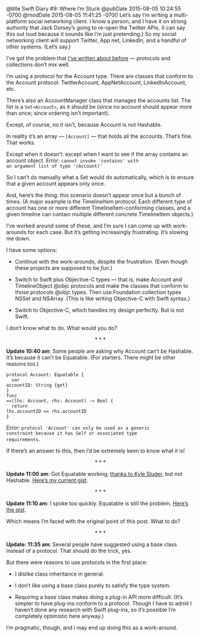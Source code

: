 @title Swift Diary #9: Where I’m Stuck
@pubDate 2015-08-05 10:24:55 -0700
@modDate 2015-08-05 11:41:25 -0700
Let’s say I’m writing a multi-platform social networking client. I know a person, and I have it on strong authority that Jack Dorsey’s going to re-open the Twitter APIs. (I can say this out loud because it sounds like I’m just pretending.) So my social networking client will support Twitter, App.net, LinkedIn, and a handful of other systems. (Let’s say.)

I’ve got the problem that <a href="http://inessential.com/2015/07/19/secret_projects_diary_2_swift_2_0_prot">I’ve written about before</a> — protocols and collections don’t mix well.

I’m using a protocol for the Account type. There are classes that conform to the Account protocol: TwitterAccount, AppNetAccount, LinkedInAccount, etc.

There’s also an AccountManager class that manages the accounts list. The list is a <code>Set&lt;Account></code>, as it should be (since no account should appear more than once; since ordering isn’t important).

Except, of course, no it isn’t, because Account is not Hashable.

In reality it’s an array — <code>[Account]</code> — that holds all the accounts. That’s fine. That works.

Except when it doesn’t: except when I want to see if the array contains an account object. Error: <code>cannot invoke 'contains' with an argument list of type '(Account)'</code>

So I can’t do manually what a Set would do automatically, which is to ensure that a given account appears only once.

And, here’s the thing: this scenario doesn’t appear once but a bunch of times. (A major example is the TimelineItem protocol. Each different type of account has one or more different TimelineItem-conforming classes, and a given timeline can contain multiple different concrete TimelineItem objects.)

I’ve worked around some of these, and I’m sure I can come up with work-arounds for each case. But it’s getting increasingly frustrating. It’s slowing me down.

I have some options:

* Continue with the work-arounds, despite the frustration. (Even though these projects are supposed to be *fun*.)

* Switch to Swift plus Objective-C types — that is, make Account and TimelineObject @objc protocols and make the classes that conform to those protocols @objc types. Then use Foundation collection types NSSet and NSArray. (This is like writing Objective-C with Swift syntax.)

* Switch to Objective-C, which handles my design perfectly. But is not Swift.

I don’t know what to do. What would you do?

<p style="text-align:center">* * *</p>

<b>Update 10:40 am</b>: Some people are asking why Account can’t be Hashable. It’s because it can’t be Equatable. (For starters. There might be other reasons too.)

<code>protocol Account: Equatable {</code><br />
<code>&nbsp;&nbsp;var accountID: String {get}</code><br />
<code>}</code><br />
<code>func ==(lhs: Account, rhs: Account) -> Bool {</code><br />
<code>&nbsp;&nbsp;return lhs.accountID == rhs.accountID</code><br />
<code>}</code>

Error: <code>protocol 'Account' can only be used as a generic constraint because it has Self or associated type requirements</code>.

If there’s an answer to this, then I’d be extremely keen to know what it is!

<p style="text-align:center">* * *</p>

<b>Update 11:00 am</b>: Got Equatable working, <a href="https://twitter.com/optshiftk/status/628985834801336320">thanks to Kyle Sluder</a>, but not Hashable. <a href="https://gist.github.com/brentsimmons/beba6ec62302dfe09070">Here’s my current gist</a>.

<p style="text-align:center">* * *</p>

<b>Update 11:10 am</b>: I spoke too quickly. Equatable is still the problem. <a href="https://gist.github.com/brentsimmons/7ec7e3669ff7ad17e446">Here’s the gist</a>.

Which means I’m faced with the original point of this post. What to do?

<p style="text-align:center">* * *</p>

<b>Update: 11:35 am</b>: Several people have suggested using a base class instead of a protocol. That should do the trick, yes.

But there were reasons to use protocols in the first place:

* I dislike class inheritance in general.

* I don’t like using a base class purely to satisfy the type system.

* Requiring a base class makes doing a plug-in API more difficult. (It’s simpler to have plug-ins conform to a protocol. Though I have to admit I haven’t done any research with Swift plug-ins, so it’s possible I’m completely optimistic here anyway.)

I’m pragmatic, though, and I may end up doing this as a work-around.
